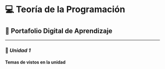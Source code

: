 # 💻 Teoría de la Programación  
## 📘 Portafolio Digital de Aprendizaje  

---

### 🧩 *Unidad 1*
####    Temas de vistos en la unidad
####
####
####
####
####
####
####
####
####
####
####
####


